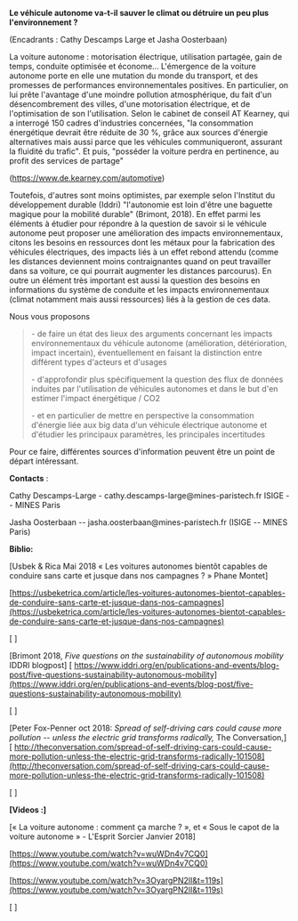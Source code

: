 **Le véhicule autonome va-t-il sauver le climat ou détruire un peu plus
l'environnement ?**

(Encadrants : Cathy Descamps Large et Jasha Oosterbaan)

La voiture autonome : motorisation électrique, utilisation partagée,
gain de temps, conduite optimisée et économe\... L'émergence de la
voiture autonome porte en elle une mutation du monde du transport, et
des promesses de performances environnementales positives. En
particulier, on lui prête l'avantage d'une moindre pollution
atmosphérique, du fait d'un désencombrement des villes, d'une
motorisation électrique, et de l'optimisation de son l'utilisation.
Selon le cabinet de conseil AT Kearney, qui a interrogé 150 cadres
d\'industries concernées, \"la consommation énergétique devrait être
réduite de 30 %, grâce aux sources d\'énergie alternatives mais aussi
parce que les véhicules communiqueront, assurant la fluidité du
trafic\". Et puis, \"posséder la voiture perdra en pertinence, au profit
des services de partage\"

(<https://www.de.kearney.com/automotive>)

Toutefois, d'autres sont moins optimistes, par exemple selon l\'Institut
du développement durable (Iddri) \"l\'autonomie est loin d\'être une
baguette magique pour la mobilité durable\" (Brimont, 2018). En effet
parmi les éléments à étudier pour répondre à la question de savoir si le
véhicule autonome peut proposer une amélioration des impacts
environnementaux, citons les besoins en ressources dont les métaux pour
la fabrication des véhicules électriques, des impacts liés à un effet
rebond attendu (comme les distances deviennent moins contraignantes
quand on peut travailler dans sa voiture, ce qui pourrait augmenter les
distances parcourus). En outre un élément très important est aussi la
question des besoins en informations du système de conduite et les
impacts environnementaux (climat notamment mais aussi ressources) liés à
la gestion de ces data.

Nous vous proposons

> \- de faire un état des lieux des arguments concernant les impacts
> environnementaux du véhicule autonome (amélioration, détérioration,
> impact incertain), éventuellement en faisant la distinction entre
> différent types d'acteurs et d'usages
>
> \- d'approfondir plus spécifiquement la question des flux de données
> induites par l'utilisation de véhicules autonomes et dans le but d'en
> estimer l\'impact énergétique / CO2
>
> \- et en particulier de mettre en perspective la consommation
> d'énergie liée aux big data d'un véhicule électrique autonome et
> d'étudier les principaux paramètres, les principales incertitudes

Pour ce faire, différentes sources d'information peuvent être un point
de départ intéressant.

**Contacts** :

Cathy Descamps-Large - cathy.descamps-large\@mines-paristech.fr ISIGE --
MINES Paris

Jasha Oosterbaan -- jasha.oosterbaan\@mines-paristech.fr (ISIGE -- MINES
Paris)

**Biblio:**

[Usbek & Rica Mai 2018 « Les voitures autonomes bientôt capables de
conduire sans carte et jusque dans nos campagnes ? » Phane
Montet]

[https://usbeketrica.com/article/les-voitures-autonomes-bientot-capables-de-conduire-sans-carte-et-jusque-dans-nos-campagnes](https://usbeketrica.com/article/les-voitures-autonomes-bientot-capables-de-conduire-sans-carte-et-jusque-dans-nos-campagnes)

[ ]

[Brimont 2018, *Five questions on the sustainability of autonomous
mobility* IDDRI blogpost] [
https://www.iddri.org/en/publications-and-events/blog-post/five-questions-sustainability-autonomous-mobility](https://www.iddri.org/en/publications-and-events/blog-post/five-questions-sustainability-autonomous-mobility)

[ ]

[Peter Fox-Penner oct 2018: *Spread of self-driving cars could cause
more pollution -- unless the electric grid transforms radically,* The
Conversation,] [
http://theconversation.com/spread-of-self-driving-cars-could-cause-more-pollution-unless-the-electric-grid-transforms-radically-101508](http://theconversation.com/spread-of-self-driving-cars-could-cause-more-pollution-unless-the-electric-grid-transforms-radically-101508)

[ ]

**[Videos :]**

[« La voiture autonome : comment ça marche ? », et « Sous le capot de la
voiture autonome » - L\'Esprit Sorcier Janvier 2018]

[https://www.youtube.com/watch?v=wuWDn4v7CQ0](https://www.youtube.com/watch?v=wuWDn4v7CQ0)

[https://www.youtube.com/watch?v=3OyargPN2lI&t=119s](https://www.youtube.com/watch?v=3OyargPN2lI&t=119s)

[ ]
